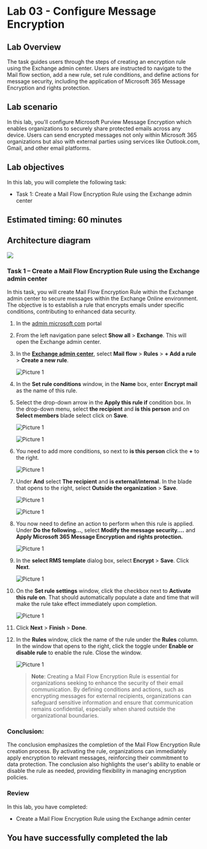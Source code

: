 # Lab 03 - Configure Message Encryption  

## Lab Overview
The task guides users through the steps of creating an encryption rule using the Exchange admin center. Users are instructed to navigate to the Mail flow section, add a new rule, set rule conditions, and define actions for message security, including the application of Microsoft 365 Message Encryption and rights protection.

## Lab scenario

In this lab, you'll configure Microsoft Purview Message Encryption which enables organizations to securely share protected emails across any device. Users can send encrypted messages not only within Microsoft 365 organizations but also with external parties using services like Outlook.com, Gmail, and other email platforms.

## Lab objectives

In this lab, you will complete the following task:

+ Task 1: Create a Mail Flow Encryption Rule using the Exchange admin center

## Estimated timing: 60 minutes

## Architecture diagram
![](../media/part1lab3.png)

### Task 1 – Create a Mail Flow Encryption Rule using the Exchange admin center

In this task, you will create  Mail Flow Encryption Rule within the Exchange admin center to secure messages within the Exchange Online environment. The objective is to establish a rule that encrypts emails under specific conditions, contributing to enhanced data security.

1. In the [admin microsoft com](https://admin.microsoft.com/) portal 

1. From the left navigation pane select **Show all** > **Exchange**. This will open the Exchange admin center.

1. In the **[Exchange admin center](https://admin.exchange.microsoft.com/)**, select **Mail flow** > **Rules** > **+ Add a rule** > **Create a new rule**.

    ![Picture 1](../media/image1-lab3.png)

1. In the **Set rule conditions** window, in the **Name** box, enter **Encrypt mail** as the name of this rule.

1. Select the drop-down arrow in the **Apply this rule if** condition box. In the drop-down menu, select **the recipient** and **is this 
    person** and on **Select members** blade select <inject key="AzureAdUserEmail"></inject> click on **Save**.

   ![Picture 1](../media/image2-lab3.png)

   ![Picture 1](../media/image3-lab(3).png)

1. You need to add more conditions, so next to **is this person** click the **+** to the right.

   ![Picture 1](../media/image4-lab3-4-(2).png)

1. Under **And** select **The recipient** and **is external/internal**. In the blade that opens to the right, select **Outside the organization** > **Save**.

   ![Picture 1](../media/image4-lab3-4.png)

   ![Picture 1](../media/image4-lab3-4-(1).png)

1. You now need to define an action to perform when this rule is applied. Under **Do the following…**, select **Modify the message security….** and **Apply Microsoft 365 Message Encryption and rights protection.**

   ![Picture 1](../media/image4-lab3.png)

1. In the **select RMS template** dialog box, select **Encrypt** > **Save**. Click **Next**.

   ![Picture 1](../media/image5-lab3.png)

1. On the **Set rule settings** window, click the checkbox next to **Activate this rule on**. That should automatically populate a date and time that will make the rule take effect immediately upon completion.

   ![Picture 1](../media/image6-lab3.png)

1. Click **Next** > **Finish** > **Done**.

1. In the **Rules** window, click the name of the rule under the **Rules** column. In the window that opens to the right, click the toggle under **Enable or disable rule** to enable the rule. Close the window.

   ![Picture 1](../media/image8-lab3.png)

   >**Note**: Creating a Mail Flow Encryption Rule is essential for organizations seeking to enhance the security of their email communication. By defining conditions and actions, such as encrypting messages for external recipients, organizations can safeguard sensitive information and ensure that communication remains confidential, especially when shared outside the organizational boundaries.

### Conclusion:
The conclusion emphasizes the completion of the Mail Flow Encryption Rule creation process. By activating the rule, organizations can immediately apply encryption to relevant messages, reinforcing their commitment to data protection. The conclusion also highlights the user's ability to enable or disable the rule as needed, providing flexibility in managing encryption policies.

### Review
In this lab, you have completed:

+ Create a Mail Flow Encryption Rule using the Exchange admin center

## You have successfully completed the lab
